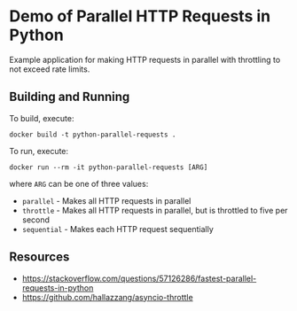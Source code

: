 # Demo of Parallel HTTP Requests in Python

Example application for making HTTP requests in parallel with throttling to not exceed rate limits.

## Building and Running

To build, execute:

```
docker build -t python-parallel-requests .
```

To run, execute:

```
docker run --rm -it python-parallel-requests [ARG]
```

where `ARG` can be one of three values:

* `parallel` - Makes all HTTP requests in parallel
* `throttle` - Makes all HTTP requests in parallel, but is throttled to five per second
* `sequential` - Makes each HTTP request sequentially

## Resources

* https://stackoverflow.com/questions/57126286/fastest-parallel-requests-in-python
* https://github.com/hallazzang/asyncio-throttle